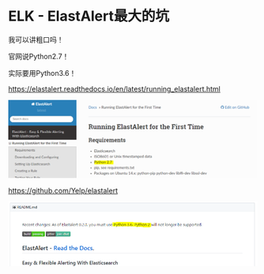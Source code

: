 ELK - ElastAlert最大的坑
===
我可以讲粗口吗！

官网说Python2.7！

实际要用Python3.6！

https://elastalert.readthedocs.io/en/latest/running_elastalert.html


![](assets/ELK_ElastAlertDoc.PNG)

https://github.com/Yelp/elastalert

![](assets/ELK_ElastAlertGit.PNG)